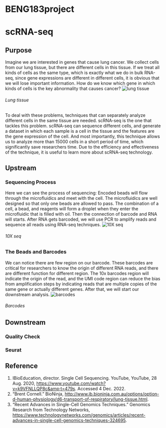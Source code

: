 # BENG183project
# scRNA-seq
## Purpose
Imagine we are interested in genes that cause lung cancer. We collect cells from our lung tissue, but there are different cells in this tissue. If we treat all kinds of cells as the same type, which is exactly what we do in bulk RNA-seq, since gene expressions are different in different cells, it is obvious that we will lose important information. How do we know which gene in which kinds of cells is the key abnormality that causes cancer?
![lung tissue](https://github.com/GYDTTDYX/BENG183project/blob/main/%E6%88%AA%E5%B1%8F2022-11-28%2009.37.25.png "cells in lung tissue")
###### Lung tissue
To deal with these problems, techniques that can separately analyze different cells in the same tissue are needed. scRNA-seq is the one that tackles this problem. scRNA-seq can sequence different cells, and generate a dataset in which each sample is a cell in the tissue and the features are the gene expression of the cell. And most importantly, this technique allows us to analyze more than 15000 cells in a short period of time, which significantly save researchers time. 
Due to the efficiency and effectiveness of the technique, it is useful to learn more about scRNA-seq technology.

## Upstream 
### Sequencing Process
Here we can see the process of sequencing: 
Encoded beads will flow through the microfluidics and meet with the cell. The microfluidics are well designed so that only one beads are allowed to pass. The combination of a cell, a bead, and reagents will form a droplet when they enter the microfluidic that is filled with oil. Then the connection of barcode and RNA will starts. After RNA gets barcoded, we will use PCR to amplify reads and sequence all reads using RNA-seq techniques.
![10X seq](https://github.com/GYDTTDYX/BENG183project/blob/main/%E6%88%AA%E5%B1%8F2022-11-28%2009.35.23.png "10x seq procedure")
###### 10X seq
### The Beads and Barcodes
We can notice there are few region on our barcode. These barcodes are critical for researchers to know the origin of different RNA reads, and there are different function for different region. The 10x barcodes region will indicate the origin of the read, and the UMI code region can reduce the bias from amplification steps by indicating reads that are multiple copies of the same gene or actually different genes. After that, we will start our downstream analysis. 
![barcodes](https://github.com/GYDTTDYX/BENG183project/blob/main/%E6%88%AA%E5%B1%8F2022-11-28%2009.36.03.png "barcodes")
###### Barcodes

## Downstream
### Quality Check

### Seurat

## Reference
1. IBioEducation, director. Single Cell Sequencing. YouTube, YouTube, 28 Aug. 2020, https://www.youtube.com/watch?v=k9VFNLLQP8c&amp;t=479s. Accessed 4 Dec. 2022. 
2. “Brent Cornell.” BioNinja, http://www.ib.bioninja.com.au/options/option-d-human-physiology/d6-transport-of-respiratory/lung-tissue.html. 
3. “Recent Advances in Single-Cell Genomics Techniques.” Genomics Research from Technology Networks, https://www.technologynetworks.com/genomics/articles/recent-advances-in-single-cell-genomics-techniques-324695. 
